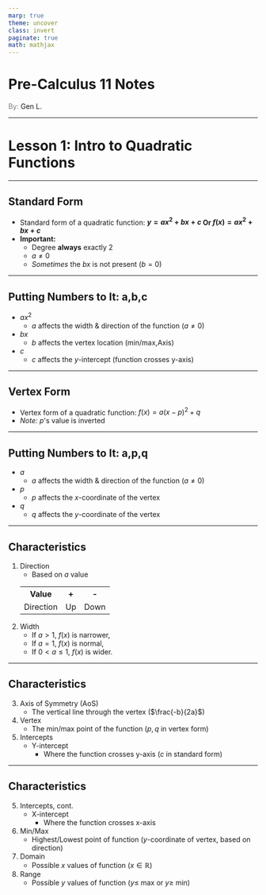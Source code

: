 ```yaml
---
marp: true
theme: uncover
class: invert
paginate: true
math: mathjax
---
```

# <!--fit--> Pre-Calculus 11 Notes
<span style="color:grey">By:</span> Gen L.

<!--_footer: In partnership with Hyperion University, 2023-->
---

# Lesson 1: Intro to Quadratic Functions

---

## Standard Form

* Standard form of a quadratic function:
**$y=ax^2+bx+c$ Or $f(x)=ax^2+bx+c$**
* **Important:**
    * Degree **always** exactly 2
    * $a\neq0$
    * *Sometimes* the $bx$ is not present ($b=0$)

---

## Putting Numbers to It: a,b,c

* $ax^2$
    * $a$ affects the width & direction of the function 
    ($a\neq0$)
* $bx$
    * $b$ affects the vertex location (min/max,Axis)
* $c$
    * $c$ affects the $y$-intercept (function crosses y-axis)

---

## Vertex Form

* Vertex form of a quadratic function:
$f(x)=a(x-p)^2+q$
* *Note:* $p$'s value is inverted

---

## Putting Numbers to It: a,p,q

* $a$
    *  $a$ affects the width & direction of the function 
    ($a\neq0$) 
* $p$
    * $p$ affects the $x$-coordinate of the vertex
* $q$
    * $q$ affects the $y$-coordinate of the vertex

---

## Characteristics

1) Direction
    * Based on $a$ value
    <table>
        <tr>
            <th>Value</th>
            <th>+</th>
            <th>-</th>
        </tr>
        <tr>
            <td>Direction</td>
            <td>Up</td>
            <td>Down</td>
        </tr>
    </table>
2) Width
    * If $a\gt1$, $f(x)$ is narrower,
    * If $a=1$, $f(x)$ is normal,
    * If $0<a\leq1$, $f(x)$ is wider.

---

## Characteristics

3) Axis of Symmetry (AoS)
    * The vertical line through the vertex ($\frac{-b}{2a}$)
4) Vertex
    * The min/max point of the function ($p,q$ in vertex form)
5) Intercepts
    * Y-intercept
        * Where the function crosses y-axis ($c$ in standard form)

---

## Characteristics

5) Intercepts, cont.
    * X-intercept
        * Where the function crosses x-axis
6) Min/Max
    * Highest/Lowest point of function ($y$-coordinate of vertex, based on direction)
7) Domain
    * Possible $x$ values of function ($x\in\mathbb{R}$)
8) Range
    * Possible $y$ values of function ($y\leq$ max or $y\geq$ min)    
